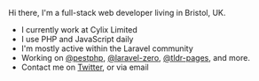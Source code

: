 Hi there, I'm a full-stack web developer living in Bristol, UK.

- I currently work at Cylix Limited
- I use PHP and JavaScript daily
- I'm mostly active within the Laravel community
- Working on [@pestphp][], [@laravel-zero][], [@tldr-pages][], and more.
- Contact me on [Twitter][], or via email

[@pestphp]: https://github.com/pestphp
[@laravel-zero]: https://github.com/laravel-zero
[@tldr-pages]: https://github.com/tldr-pages
[twitter]: https://twitter.com/owenvoke
